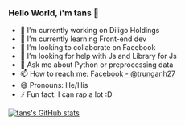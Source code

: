 ### Hello World, i'm tans 👋

- 🔭 I’m currently working on Diligo Holdings
- 🌱 I’m currently learning Front-end dev
- 👯 I’m looking to collaborate on Facebook
- 🤔 I’m looking for help with Js and Library for Js
- 💬 Ask me about Python or preprocessing data
- 📫 How to reach me: [Facebook - @trunganh27](https://www.facebook.com/trunganh27/)
- 😄 Pronouns: He/His
- ⚡ Fun fact: I can rap a lot :D 

[![tans's GitHub stats](https://github-readme-stats.vercel.app/api?username=tans27)](https://github.com/tans27/github-readme-stats)
